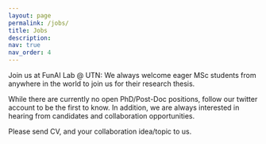 ```yaml
---
layout: page
permalink: /jobs/
title: Jobs
description:
nav: true
nav_order: 4
---
```


Join us at FunAI Lab @ UTN:
We always welcome eager MSc students from anywhere in the world to join us for their research thesis.

While there are currently no open PhD/Post-Doc positions, follow our twitter account to be the first to know.
In addition, we are always interested in hearing from candidates and collaboration opportunities.

Please send CV, and your collaboration idea/topic to us.
